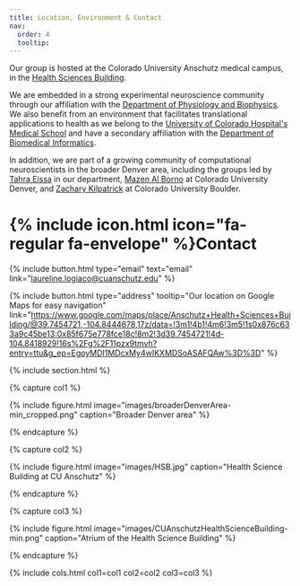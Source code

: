 ```yaml
---
title: Location, Environment & Contact
nav:
  order: 4
  tooltip:
---
```




Our group is hosted at the Colorado University Anschutz medical campus, in the [Health Sciences Building](https://news.cuanschutz.edu/news-stories/what-should-i-know-about-the-anschutz-health-sciences-building).

We are embedded in a strong experimental neuroscience community through our affiliation with the [Department of Physiology and Biophysics](https://medschool.cuanschutz.edu/physiology). We also benefit from an environment that facilitates translational applications to health as we belong to the [University of Colorado Hospital's Medical School](https://www.cuanschutz.edu/) and have a secondary affiliation with the [Department of Biomedical Informatics](https://medschool.cuanschutz.edu/dbmi).

In addition, we are part of a growing community of computational neuroscientists in the broader Denver area, including the groups led by [Tahra Eissa](https://eissalab.com/) in our department, [Mazen Al Borno](https://cse.ucdenver.edu/~alborno/#home) at Colorado University Denver, and [Zachary Kilpatrick](https://www.colorado.edu/amath/zpkilpat) at Colorado University Boulder.


# {% include icon.html icon="fa-regular fa-envelope" %}Contact


{%
  include button.html
  type="email"
  text="email"
  link="laureline.logiaco@cuanschutz.edu"
%}

{%
  include button.html
  type="address"
  tooltip="Our location on Google Maps for easy navigation"
  link="https://www.google.com/maps/place/Anschutz+Health+Sciences+Building/@39.7454721,-104.8444678,17z/data=!3m1!4b1!4m6!3m5!1s0x876c633a9c45be13:0x85f675e778fce18c!8m2!3d39.7454721!4d-104.8418929!16s%2Fg%2F11pzx9tmvh?entry=ttu&g_ep=EgoyMDI1MDcxMy4wIKXMDSoASAFQAw%3D%3D"
%}

{% include section.html %}

{% capture col1 %}

{%
  include figure.html
  image="images/broaderDenverArea-min_cropped.png"
  caption="Broader Denver area"
%}

{% endcapture %}

{% capture col2 %}

{%
  include figure.html
  image="images/HSB.jpg"
  caption="Health Science Building at CU Anschutz"
%}

{% endcapture %}

{% capture col3 %}

{%
  include figure.html
  image="images/CUAnschutzHealthScienceBuilding-min.png"
  caption="Atrium of the Health Science Building"
%}

{% endcapture %}

{% include cols.html col1=col1 col2=col2 col3=col3 %}

